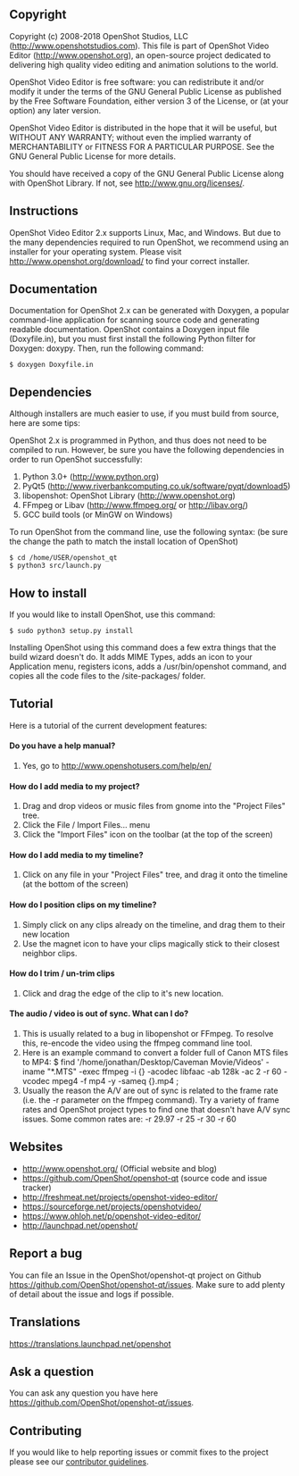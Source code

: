 ## Copyright

 Copyright (c) 2008-2018 OpenShot Studios, LLC
 (http://www.openshotstudios.com). This file is part of
 OpenShot Video Editor (http://www.openshot.org), an open-source project
 dedicated to delivering high quality video editing and animation solutions
 to the world.

 OpenShot Video Editor is free software: you can redistribute it and/or modify
 it under the terms of the GNU General Public License as published by
 the Free Software Foundation, either version 3 of the License, or
 (at your option) any later version.

 OpenShot Video Editor is distributed in the hope that it will be useful,
 but WITHOUT ANY WARRANTY; without even the implied warranty of
 MERCHANTABILITY or FITNESS FOR A PARTICULAR PURPOSE.  See the
 GNU General Public License for more details.

 You should have received a copy of the GNU General Public License
 along with OpenShot Library.  If not, see <http://www.gnu.org/licenses/>.

## Instructions

OpenShot Video Editor 2.x supports Linux, Mac, and Windows. But due to 
the many dependencies required to run OpenShot, we recommend using an 
installer for your operating system. Please visit 
http://www.openshot.org/download/ to find your correct installer.

## Documentation

Documentation for OpenShot 2.x can be generated with Doxygen, a popular
command-line application for scanning source code and generating readable
documentation. OpenShot contains a Doxygen input file (Doxyfile.in), but
you must first install the following Python filter for Doxygen: doxypy.
Then, run the following command:

    $ doxygen Doxyfile.in

## Dependencies

Although installers are much easier to use, if you must build from 
source, here are some tips: 

OpenShot 2.x is programmed in Python, and thus does not need
to be compiled to run.  However, be sure you have the following 
dependencies in order to run OpenShot successfully: 

1) Python 3.0+ (http://www.python.org)
2) PyQt5 (http://www.riverbankcomputing.co.uk/software/pyqt/download5)
3) libopenshot: OpenShot Library (http://www.openshot.org)
4) FFmpeg or Libav (http://www.ffmpeg.org/ or http://libav.org/)
5) GCC build tools (or MinGW on Windows)

To run OpenShot from the command line, use the following syntax:
(be sure the change the path to match the install location of OpenShot)

    $ cd /home/USER/openshot_qt
    $ python3 src/launch.py

## How to install

If you would like to install OpenShot, use this command:

    $ sudo python3 setup.py install

Installing OpenShot using this command does a few extra things that
the build wizard doesn't do.  It adds MIME Types, adds an icon to your
Application menu, registers icons, adds a /usr/bin/openshot command, and
copies all the code files to the /site-packages/ folder.

## Tutorial

Here is a tutorial of the current development features:

#### Do you have a help manual?
1) Yes, go to http://www.openshotusers.com/help/en/

#### How do I add media to my project?
1) Drag and drop videos or music files from gnome into the "Project Files" tree.
2) Click the File / Import Files... menu
3) Click the "Import Files" icon on the toolbar (at the top of the screen)

#### How do I add media to my timeline?
1) Click on any file in your "Project Files" tree, and drag it onto the timeline (at the bottom of the screen)

#### How do I position clips on my timeline?
1) Simply click on any clips already on the timeline, and drag them to their new location
2) Use the magnet icon to have your clips magically stick to their closest neighbor clips.

#### How do I trim / un-trim clips
1) Click and drag the edge of the clip to it's new location.

#### The audio / video is out of sync. What can I do?
1) This is usually related to a bug in libopenshot or FFmpeg.  To resolve this, re-encode the video using the ffmpeg command line tool.
2) Here is an example command to convert a folder full of Canon MTS files to MP4:
    $ find '/home/jonathan/Desktop/Caveman Movie/Videos' -iname "*.MTS" -exec ffmpeg -i {} -acodec libfaac -ab 128k -ac 2 
    -r 60 -vcodec mpeg4 -f mp4 -y -sameq {}.mp4 \;
3) Usually the reason the A/V are out of sync is related to the frame rate (i.e. the -r parameter on the ffmpeg command).
Try a variety of frame rates and OpenShot project types to find one that doesn't have A/V sync issues. Some common rates are:  -r 29.97  -r 25  -r 30  -r 60


## Websites

- http://www.openshot.org/  (Official website and blog)
- https://github.com/OpenShot/openshot-qt (source code and issue tracker)
- http://freshmeat.net/projects/openshot-video-editor/
- https://sourceforge.net/projects/openshotvideo/
- https://www.ohloh.net/p/openshot-video-editor/
- http://launchpad.net/openshot/

## Report a bug

You can file an Issue in the OpenShot/openshot-qt project on Github https://github.com/OpenShot/openshot-qt/issues. Make sure to add plenty of detail about the issue and logs if possible.

## Translations

https://translations.launchpad.net/openshot

## Ask a question  

You can ask any question you have here https://github.com/OpenShot/openshot-qt/issues.

## Contributing

If you would like to help reporting issues or commit fixes to the project please see our [contributor guidelines](CONTRIBUTING.md).
